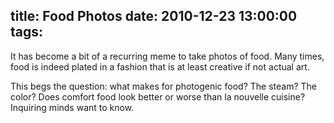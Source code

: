 title: Food Photos
date: 2010-12-23 13:00:00
tags:
---

It has become a bit of a recurring meme to take photos of food. Many
times, food is indeed plated in a fashion that is at least creative if
not actual art.

This begs the question: what makes for photogenic food? The steam? The
color? Does comfort food look better or worse than la nouvelle
cuisine? Inquiring minds want to know.
